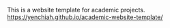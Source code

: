 This is a website template for academic projects.<br />
https://yenchiah.github.io/academic-website-template/
